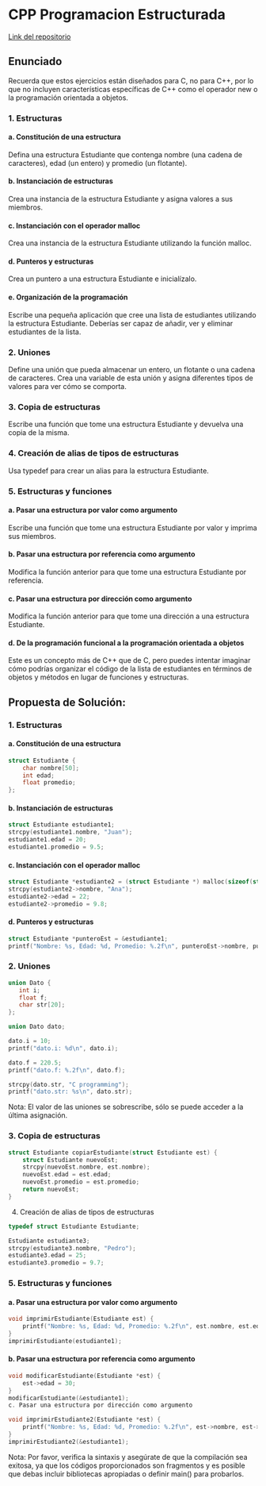 # CPP Programacion Estructurada

[Link del repositorio](https://github.com/pinchiguillo/CPP-Programacion-Estructurada)

## Enunciado
Recuerda que estos ejercicios están diseñados para C, no para C++, por lo que no incluyen características específicas de C++ como el operador new o la programación orientada a objetos.

### 1. Estructuras

#### a. Constitución de una estructura

Defina una estructura Estudiante que contenga nombre (una cadena de caracteres), edad (un entero) y promedio (un flotante).
#### b. Instanciación de estructuras

Crea una instancia de la estructura Estudiante y asigna valores a sus miembros.
#### c. Instanciación con el operador malloc

Crea una instancia de la estructura Estudiante utilizando la función malloc.
#### d. Punteros y estructuras

Crea un puntero a una estructura Estudiante e inicialízalo.
#### e. Organización de la programación

Escribe una pequeña aplicación que cree una lista de estudiantes utilizando la estructura Estudiante. Deberías ser capaz de añadir, ver y eliminar estudiantes de la lista.
### 2. Uniones

Define una unión que pueda almacenar un entero, un flotante o una cadena de caracteres. Crea una variable de esta unión y asigna diferentes tipos de valores para ver cómo se comporta.
### 3. Copia de estructuras

Escribe una función que tome una estructura Estudiante y devuelva una copia de la misma.
### 4. Creación de alias de tipos de estructuras

Usa typedef para crear un alias para la estructura Estudiante.
### 5. Estructuras y funciones

#### a. Pasar una estructura por valor como argumento

Escribe una función que tome una estructura Estudiante por valor y imprima sus miembros.
#### b. Pasar una estructura por referencia como argumento

Modifica la función anterior para que tome una estructura Estudiante por referencia.
#### c. Pasar una estructura por dirección como argumento

Modifica la función anterior para que tome una dirección a una estructura Estudiante.
#### d. De la programación funcional a la programación orientada a objetos

Este es un concepto más de C++ que de C, pero puedes intentar imaginar cómo podrías organizar el código de la lista de estudiantes en términos de objetos y métodos en lugar de funciones y estructuras.

## Propuesta de Solución:
### 1. Estructuras

#### a. Constitución de una estructura

```c
struct Estudiante {
    char nombre[50];
    int edad;
    float promedio;
};
```
#### b. Instanciación de estructuras

```c
struct Estudiante estudiante1;
strcpy(estudiante1.nombre, "Juan");
estudiante1.edad = 20;
estudiante1.promedio = 9.5;
```
#### c. Instanciación con el operador malloc
```c
struct Estudiante *estudiante2 = (struct Estudiante *) malloc(sizeof(struct Estudiante));
strcpy(estudiante2->nombre, "Ana");
estudiante2->edad = 22;
estudiante2->promedio = 9.8;
```
#### d. Punteros y estructuras
```c
struct Estudiante *punteroEst = &estudiante1;
printf("Nombre: %s, Edad: %d, Promedio: %.2f\n", punteroEst->nombre, punteroEst->edad, punteroEst->promedio);
```
### 2. Uniones

```c
union Dato {
   int i;
   float f;
   char str[20];
};

union Dato dato;

dato.i = 10;
printf("dato.i: %d\n", dato.i);

dato.f = 220.5;
printf("dato.f: %.2f\n", dato.f);

strcpy(dato.str, "C programming");
printf("dato.str: %s\n", dato.str);
```
Nota: El valor de las uniones se sobrescribe, sólo se puede acceder a la última asignación.

### 3. Copia de estructuras

```c
struct Estudiante copiarEstudiante(struct Estudiante est) {
    struct Estudiante nuevoEst;
    strcpy(nuevoEst.nombre, est.nombre);
    nuevoEst.edad = est.edad;
    nuevoEst.promedio = est.promedio;
    return nuevoEst;
}
```
4. Creación de alias de tipos de estructuras

```c
typedef struct Estudiante Estudiante;

Estudiante estudiante3;
strcpy(estudiante3.nombre, "Pedro");
estudiante3.edad = 25;
estudiante3.promedio = 9.7;
```
### 5. Estructuras y funciones

#### a. Pasar una estructura por valor como argumento

```c
void imprimirEstudiante(Estudiante est) {
    printf("Nombre: %s, Edad: %d, Promedio: %.2f\n", est.nombre, est.edad, est.promedio);
}
imprimirEstudiante(estudiante1);
```
#### b. Pasar una estructura por referencia como argumento
```c
void modificarEstudiante(Estudiante *est) {
    est->edad = 30;
}
modificarEstudiante(&estudiante1);
c. Pasar una estructura por dirección como argumento

void imprimirEstudiante2(Estudiante *est) {
    printf("Nombre: %s, Edad: %d, Promedio: %.2f\n", est->nombre, est->edad, est->promedio);
}
imprimirEstudiante2(&estudiante1);
```
Nota: Por favor, verifica la sintaxis y asegúrate de que la compilación sea exitosa, ya que los códigos proporcionados son fragmentos y es posible que debas incluir bibliotecas apropiadas o definir main() para probarlos.
